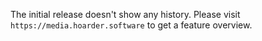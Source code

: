 The initial release doesn't show any history. Please visit `https://media.hoarder.software` to get a feature overview.
